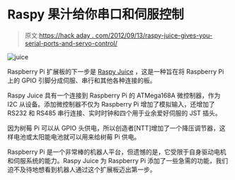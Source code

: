 # Raspy 果汁给你串口和伺服控制

> 原文:[https://hack aday . com/2012/09/13/raspy-juice-gives-you-serial-ports-and-servo-control/](https://hackaday.com/2012/09/13/raspy-juice-gives-you-serial-ports-and-servo-control/)

![](../Images/3f8f4bf1307d3e40b9ae2de4d90c5daf.png "juice")

Raspberry Pi 扩展板的下一步是 [Raspy Juice](http://code.google.com/p/raspy-juice/) ，这是一种旨在将 Raspberry Pi 上的 GPIO 引脚分成伺服、串行和其他各种连接的板。

Raspy Juice 具有一个连接到 Raspberry Pi 的 ATMega168A 微控制器，作为 I2C 从设备。添加微控制器不仅为 Raspberry Pi 增加了模拟输入，还增加了 RS232 和 RS485 串行连接、实时时钟和四个用于业余爱好伺服的 JST 插头。

因为树莓 Pi 可以从 GPIO 头供电，所以创造者[NTT]增加了一个降压调节器，这样电池或太阳能电池就可以用来给树莓 Pi 供电。

Raspberry Pi 是一个非常棒的机器人平台，但遗憾的是，它受限于自身驱动电机和伺服系统的能力。Raspy Juice 为 Raspberry Pi 添加了一些急需的功能，我们迫不及待地想看到机器人通过这个扩展板迈出第一步。